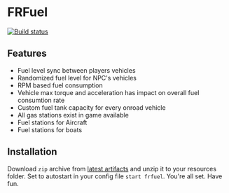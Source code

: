 # FRFuel

[![Build status](https://ci.appveyor.com/api/projects/status/yhfowk532upvo0fv?svg=true)](https://ci.appveyor.com/project/IllusiveTea/frfuel)

## Features

- Fuel level sync between players vehicles
- Randomized fuel level for NPC's vehicles
- RPM based fuel consumption
- Vehicle max torque and acceleration has impact on overall fuel consumtion rate
- Custom fuel tank capacity for every onroad vehicle
- All gas stations exist in game available
- Fuel stations for Aircraft
- Fuel stations for boats

## Installation

Download `zip` archive from [latest artifacts](https://ci.appveyor.com/project/IllusiveTea/frfuel/build/artifacts) and unzip it to your resources folder.
Set to autostart in your config file `start frfuel`.
You're all set. Have fun.
